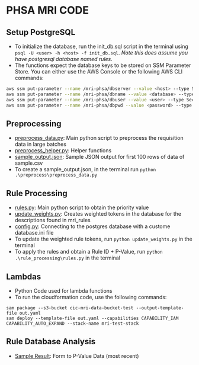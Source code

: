 # PHSA MRI CODE 

## Setup PostgreSQL
- To initialize the database, run the init_db.sql script in the terminal using `psql -U <user> -h <host> -f init_db.sql`. _Note this does assume you have postgresql database named rules._
- The functions expect the database keys to be stored on SSM Parameter Store. You can either use the AWS Console or the following AWS CLI commands: 
```bash
aws ssm put-parameter --name /mri-phsa/dbserver --value <host> --type SecureString --overwrite
aws ssm put-parameter --name /mri-phsa/dbname --value <database> --type SecureString --overwrite
aws ssm put-parameter --name /mri-phsa/dbuser --value <user> --type SecureString --overwrite
aws ssm put-parameter --name /mri-phsa/dbpwd --value <password> --type SecureString --overwrite
```

## Preprocessing
- [preprocess_data.py](/preprocess/preprocess_data.py): Main python script to preprocess the requisition data in large batches
- [preprocess_helper.py](/preprocess/preprocess_helper.py): Helper functions 
- [sample_output.json](sample_output.json): Sample JSON output for first 100 rows of data of sample.csv
- To create a sample_output.json, in the terminal run `python .\preprocess\preprocess_data.py`

## Rule Processing 
- [rules.py](/rule_processing/rules.py): Main python script to obtain the priority value 
- [update_weights.py](/rule_processing/update_weights.py): Creates weighted tokens in the database for the descriptions found in mri_rules
- [config.py](/rule_processing/config.py): Connecting to the postgres database with a custome database.ini file 
- To update the weighted rule tokens, run `python update_weights.py` in the terminal
- To apply the rules and obtain a Rule ID + P-Value, run `python .\rule_processing\rules.py` in the terminal

## Lambdas
- Python Code used for lambda functions
- To run the cloudformation code, use the following commands: 
```
sam package --s3-bucket cic-mri-data-bucket-test --output-template-file out.yaml
sam deploy --template-file out.yaml --capabilities CAPABILITY_IAM CAPABILITY_AUTO_EXPAND --stack-name mri-test-stack
```

## Rule Database Analysis
- [Sample Result](/csv/mri_sample_results_0.3.xlsx): Form to P-Value Data (most recent)